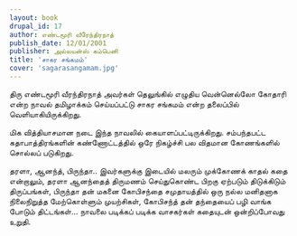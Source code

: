 ```yaml
---
layout: book
drupal_id: 17
author: எண்டமூரி வீரேந்திரநாத்
publish_date: 12/01/2001
publisher: அல்லயன்ஸ் கம்பெனி
title: 'சாகர சங்கமம்'
cover: 'sagarasangamam.jpg'
---
```

திரு எண்டமூரி வீரந்திரநாத் அவர்கள் தெலுங்கில் எழுதிய வென்னெல்லோ கோதாரி என்ற நாவல் தமிழாக்கம் செய்யப்பட்டு சாகர சங்கமம் என்ற தலைப்பில் வெளியாகியிருக்கிறது.

மிக வித்தியாசமான நடை இந்த நாவலில் கையாளப்பட்டிருக்கிறது. சம்பந்தபட்ட கதாபாத்திரங்களின் கண்ணோட்டத்தில் ஒரே நிகழ்ச்சி பல விதமான கோணங்களில் சொல்லப் படுகிறது.

தரளா, ஆனந்த், பிருந்தா.. இவர்களுக்கு இடையில் மலரும் முக்கோணக் காதல் கதை என்றாலும், தரளா ஆனந்தைத் திருமணம் செய்துகொண்ட பிறகு ஏற்படும் திடுக்கிடும் திருப்பங்கள், பிருந்தா தன் மகனை கோபிசந்தை சமுதாயத்தில் ஒரு நல்ல மனிதனாக நிலைநிறுத்த மேற்கொள்ளும் முயற்சிகள், கோபிசந்த் தன் தந்தையைப் பழி வாங்க போடும் திட்டங்கள்... நாவலை படிக்கப் படிக்க வாசகர்கள் கதையுடன் ஒன்றிப்போவது உறுதி.
